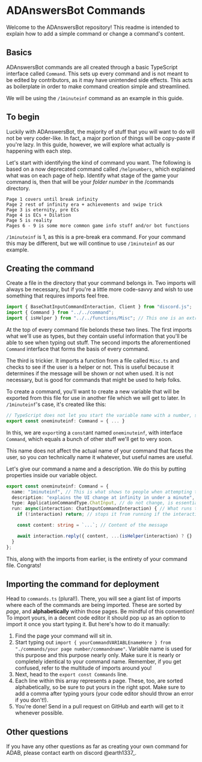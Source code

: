 # ADAnswersBot Commands
Welcome to the ADAnswersBot repository! This readme is intended to explain how to add a simple command or change a command's content.

## Basics
ADAnswersBot commands are all created through a basic TypeScript interface called `Command`. This sets up every command and is not meant to be edited by contributors, as it may have unintended side effects. This acts as boilerplate in order to make command creation simple and streamlined.

We will be using the `/1minuteinf` command as an example in this guide.

## To begin
Luckily with ADAnswersBot, the majority of stuff that you will want to do will not be very coder-like. In fact, a major portion of things will be copy-paste if you're lazy. In this guide, however, we will explore what actually is happening with each step.

Let's start with identifying the kind of command you want. The following is based on a now deprecated command called `/helpnumbers`, which explained what was on each page of help. Identify what stage of the game your command is, then that will be your *folder number* in the /commands directory.
```
Page 1 covers until break infinity
Page 2 rest of infinity era + achievements and swipe trick
Page 3 is eternity, pre ECs
Page 4 is ECs + Dilation
Page 5 is reality
Pages 6 - 9 is some more common game info stuff and/or bot functions
```

`/1minuteinf` is 1, as this is a pre-break era command. For your command this may be different, but we will continue to use `/1minuteinf` as our example.

## Creating the command
Create a file in the directory that your command belongs in. Two imports will always be necessary, but if you're a little more code-savvy and wish to use something that requires imports feel free.

```ts
import { BaseChatInputCommandInteraction, Client } from "discord.js";
import { Command } from "../../command";
import { isHelper } from "../../functions/Misc"; // This one is an extra which I will explain later
```

At the top of every command file belonds these two lines. The first imports what we'll use as types, but they contain useful information that you'll be able to see when typing out stuff. The second imports the aforementioned `Command` interface that forms the basis of every command. 

The third is trickier. It imports a function from a file called `Misc.ts` and checks to see if the user is a helper or not. This is useful because it determines if the message will be shown or not when used. It is not necessary, but is good for commands that might be used to help folks.

To create a command, you'll want to create a new variable that will be exported from this file for use in another file which we will get to later. In `/1minuteinf`'s case, it's created like this:

```ts
// TypeScript does not let you start the variable name with a number, so you'll have to expand it if you have a number.
export const oneminuteinf: Command = { ... }
```

In this, we are `export`ing a `const`ant named `oneminuteinf`, with interface `Command`, which equals a bunch of other stuff we'll get to very soon. 

This name does not affect the actual name of your command that faces the user, so you *can* technically name it whatever, but useful names are useful.

Let's give our command a name and a description. We do this by putting properties inside our variable object.

```ts
export const oneminuteinf: Command = {
  name: "1minuteinf", // This is what shows to people when attempting to use the slash command
  description: "explains the UI change at infinity in under a minute", // Shown to people in /help
  type: ApplicationCommandType.ChatInput, // do not change, is essential for creating the command on my end,
  run: async(interaction: ChatInputCommandInteraction) { // What runs the command. In here is where we can change the content of the message sent when using the command.
    if (!interaction) return; // stops it from running if the interaction is undefined (happens sometimes on spotty wifi)

    const content: string = `...`; // Content of the message

    await interaction.reply({ content, ...(isHelper(interaction) ? {} : { flags: MessageFlags.Ephemeral }), }); // how the message is sent
  }
};
```

This, along with the imports from earlier, is the entirety of your command file. Congrats!

## Importing the command for deployment
Head to `commands.ts` (plural!). There, you will see a giant list of imports where each of the commands are being imported. These are sorted by *page*, and **alphabetically** within those pages. Be mindful of this convention! To import yours, in a decent code editor it should pop up as an option to import it once you start typing it. But here's how to do it manually:

1. Find the page your command will sit in.
2. Start typing out `import { yourCommandVARIABLEnameHere } from "./commands/your page number/commandname"`. Variable name is used for this purpose and this purpose nearly only. Make sure it is nearly or completely identical to your command name. Remember, if you get confused, refer to the multitude of imports around you!
3. Next, head to the `export const Commands` line.
4. Each line within this array represents a page. These, too, are sorted alphabetically, so be sure to put yours in the right spot. Make sure to add a comma after typing yours (your code editor should throw an error if you don't!).
5. You're done! Send in a pull request on GitHub and earth will get to it whenever possible.

## Other questions
If you have any other questions as far as creating your own command for ADAB, please contact earth on discord @earth1337_.
